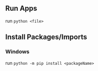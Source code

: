 
## Run Apps
run `python <file>`

## Install Packages/Imports

### Windows
run `python -m pip install <packageName>`